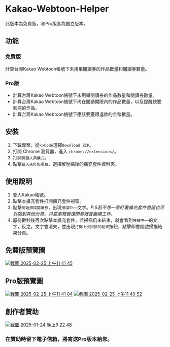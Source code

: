 # Kakao-Webtoon-Helper
此版本為免費版，和Pro版各為獨立版本。

## 功能
### 免費版
計算台灣Kakao Webtoon帳號下未用畢閱讀券的作品數量和閱讀券數量。
### Pro版
* 計算台灣Kakao Webtoon帳號下未用畢閱讀券的作品數量和閱讀券數量。
* 計算台灣Kakao Webtoon帳號下尚在閱讀期限內的作品數量，以及提醒快要到期的作品。
* 計算台灣Kakao Webtoon帳號下應該要獲得退款的金幣數量。

## 安裝
 1. 下載專案，從`<>Code`選擇`Download ZIP`。
 2. 打開 Chrome 瀏覽器，進入 `chrome://extensions/`。
 3. 打開`開發人員模式`。
 4. 點擊`載入未打包項目`，選擇解壓縮後的擴充套件資料夾。

## 使用說明
 1. 登入Kakao帳號。
 2. 點擊本擴充套件打開擴充套件視窗。
 3. 點擊`開始掃描閱讀券`，出現`掃描中⋯⋯`文字。*P.S若不想一直盯著擴充套件視窗也可以跳到其他分頁，只要瀏覽器還開著就會繼續工作。*
 4. 靜待數秒後再次點擊本擴充套件，若掃描仍未結束，就會看到`掃描中⋯⋯`的文字，反之，文字會消失，並出現`打開上次掃描的結果`按鈕，點擊即會開啟掃描結果分頁。

## 免費版預覽圖
[![截圖 2025-02-25 上午11 41 45](https://github.com/user-attachments/assets/c9cd21c4-944b-44a8-8c47-24cd9ad7f375)](https://elfcups.bobaboba.me)

## Pro版預覽圖
[![截圖 2025-02-25 上午11 41 04](https://github.com/user-attachments/assets/83c2bb2a-c46c-4d23-91ba-643170e854d9)](https://elfcups.bobaboba.me)
[![截圖 2025-02-25 上午11 40 52](https://github.com/user-attachments/assets/662fd932-6620-4e50-967b-a466a5cb3107)](https://elfcups.bobaboba.me)


## 創作者贊助
[![截圖 2025-01-24 晚上9 22 48](https://github.com/user-attachments/assets/238036a9-a415-4d09-a247-598bf1b02126)](https://elfcups.bobaboba.me)
### 在贊助時留下電子信箱，將寄送Pro版本給您。
